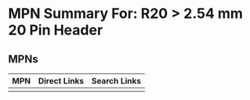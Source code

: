 



# MPN Summary For: R20 > 2.54 mm 20 Pin Header

## MPNs
  

|MPN|Direct Links|Search Links|
| :--- | :--- | :--- |
||||
